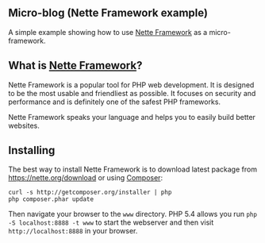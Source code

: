Micro-blog (Nette Framework example)
------------------------------------

A simple example showing how to use [Nette Framework](https://nette.org) as a micro-framework.


What is [Nette Framework](https://nette.org)?
--------------------------------------------

Nette Framework is a popular tool for PHP web development. It is designed to be
the most usable and friendliest as possible. It focuses on security and
performance and is definitely one of the safest PHP frameworks.

Nette Framework speaks your language and helps you to easily build better websites.


Installing
----------

The best way to install Nette Framework is to download latest package
from https://nette.org/download or using [Composer](https://doc.nette.org/composer):

	curl -s http://getcomposer.org/installer | php
	php composer.phar update

Then navigate your browser to the `www` directory. PHP 5.4 allows
you run `php -S localhost:8888 -t www` to start the webserver and
then visit `http://localhost:8888` in your browser.

